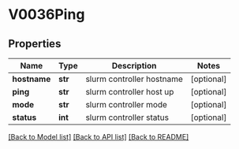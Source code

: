 # V0036Ping

## Properties
Name | Type | Description | Notes
------------ | ------------- | ------------- | -------------
**hostname** | **str** | slurm controller hostname | [optional] 
**ping** | **str** | slurm controller host up | [optional] 
**mode** | **str** | slurm controller mode | [optional] 
**status** | **int** | slurm controller status | [optional] 

[[Back to Model list]](../README.md#documentation-for-models) [[Back to API list]](../README.md#documentation-for-api-endpoints) [[Back to README]](../README.md)


